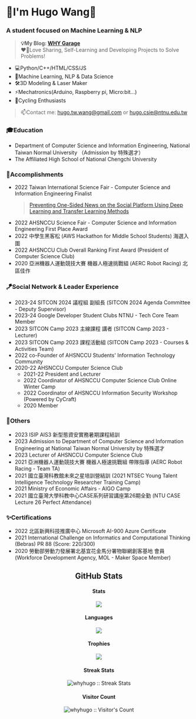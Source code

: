 # 🍄I'm Hugo Wang👋
 
### A student focused on Machine Learning & NLP 
> **💡My Blog: [WHY Garage](https://whyhugo.github.io)**<br>
> ❤️‍🔥Love Sharing, Self-Learning and Developing Projects to Solve Problems!

+ 💻Python/C++/HTML/CSS/JS
+ 🧠Machine Learning, NLP & Data Science
+ 🛠️3D Modeling & Laser Maker
+ ⚡Mechatronics(Arduino, Raspberry pi, Micro:bit...)
+ 🚴Cycling Enthusiasts 
> 📫Contact me: hugo.tw.wang@gmail.com or hugo.csie@ntnu.edu.tw

### 🎓Education
+ Department of Computer Science and Information Engineering, National Taiwan Normal University （Admission by 特殊選才）
+ The Affiliated High School of National Chengchi University 

### 🏅Accomplishments
+ 2022 Taiwan International Science Fair - Computer Science and Information Engineering Finalist
  > [Preventing One-Sided News on the Social Platform Using Deep Learning and Transfer Learning Methods](https://www.ntsec.edu.tw/Science-Content.aspx?cat=&a=0&fld=&key=&isd=1&icop=10&p=1000&sid=19394)
+ 2022 AHSNCCU Science Fair - Computer Science and Information Engineering First Place Award
+ 2022 中學生黑客松 (AWS Hackathon for Middle School Students) 海選入圍
+ 2022 AHSNCCU Club Overall Ranking First Award (President of Computer Science Club)
+ 2020 亞洲機器人運動競技大賽 機器人極速挑戰組 (AERC Robot Racing) 北區佳作

### 🪁Social Network & Leader Experience
+ 2023-24 SITCON 2024 議程組 副組長 (SITCON 2024 Agenda Committee - Deputy Supervisor)
+ 2023-24 Google Developer Student Clubs NTNU - Tech Core Team Member
+ 2023 SITCON Camp 2023 主線課程 講者 (SITCON Camp 2023 - Lecturer)
+ 2023 SITCON Camp 2023 課程活動組 (SITCON Camp 2023 - Courses & Activities Team)
+ 2022 co-Founder of AHSNCCU Students' Information Technology Community
+ 2020-22 AHSNCCU Computer Science Club
  + 2021-22 President and Lecturer
  + 2022 Coordinator of AHSNCCU Computer Science Club Online Winter Camp
  + 2022 Coordinator of AHSNCCU Information Security Workshop (Powered by CyCraft)
  + 2020 Member

### 🎯Others
+ 2023 ISIP AIS3 新型態資安實務暑期課程結訓
+ 2023 Admission to Department of Computer Science and Information Engineering at National Taiwan Normal University by 特殊選才
+ 2023 Lecturer of AHSNCCU Computer Science Club
+ 2021 亞洲機器人運動競技大賽 機器人極速挑戰組 帶隊指導 (AERC Robot Racing - Team TA)
+ 2021 國立臺灣科教館未來之星培訓營結訓 (2021 NTSEC Young Talent Intelligence Technology Researcher Training Camp)
+ 2021 Ministry of Economic Affairs - AIGO Camp
+ 2021 國立臺灣大學科教中心CASE系列研習講座第26期全勤 (NTU CASE Lecture 26 Perfect Attendance)

### ✨Certifications
+ 2022 北區新興科技推廣中心 Microsoft AI-900 Azure Certificate
+ 2021 International Challenge on Informatics and Computational Thinking (Bebras) PR 88 (Score: 220/300)
+ 2020 勞動部勞動力發展署北基宜花金馬分署物聯網創客基地 會員(Workforce Development Agency, MOL - Maker Space Member)

<!--
[![GitHub - Language Stats-Dark](https://github-readme-stats.vercel.app/api/top-langs/?username=whyhugo&layout=compact&langs_count=4&cache_seconds=7200&card_height=300&theme=chartreuse-dark#gh-dark-mode-only)](https://github.com/whyhugo/github-readme-stats#gh-dark-mode-only) [![GitHub Stats-Dark](https://github-readme-stats.vercel.app/api?username=whyhugo&show_icons=true&count_private=true&cache_seconds=7200&card_width=400&theme=chartreuse-dark#gh-dark-mode-only)](https://github.com/whyhugo/github-readme-stats#gh-dark-mode-only)


[![GitHub - Language Stats-Light](https://github-readme-stats.vercel.app/api/top-langs/?username=whyhugo&layout=compact&langs_count=4&cache_seconds=7200&card_height=300&theme=buefy#gh-light-mode-only)](https://github.com/whyhugo/github-readme-stats#gh-light-mode-only) [![GitHub Stats-Light](https://github-readme-stats.vercel.app/api?username=whyhugo&show_icons=true&count_private=true&cache_seconds=7200&card_width=400&card_width=500&theme=buefy#gh-light-mode-only)](https://github.com/whyhugo/github-readme-stats#gh-light-mode-only)


[![trophy](https://github-profile-trophy.vercel.app/?username=whyhugo&theme=chartreuse-dark&column=4&margin-w=15&margin-h=15)](https://github.com/whyhugo/github-profile-trophy)-->

<h2 align="center"> GitHub Stats </h1>

<h4 align="center">Stats</h4>
<p align="center"> 
  <img src="https://github-readme-stats.vercel.app/api?username=whyhugo&show_icons=true&count_private=true&cache_seconds=7200&card_width=400&theme=gruvbox">
</p>

<h4 align="center">Languages</h4>
<p align="center"> 
  <img src="https://github-readme-stats.vercel.app/api/top-langs/?username=whyhugo&layout=compact&langs_count=4&cache_seconds=7200&card_height=300&theme=gruvbox">
</p>

<h4 align="center">Trophies</h4>
<p align="center"> 
  <img src="https://github-profile-trophy.vercel.app/?username=whyhugo&theme=gruvbox&column=4&margin-w=15&margin-h=15">
</p>

<h4 align="center">Streak Stats</h4>
<p align="center"><img src="https://streak-stats.demolab.com/?user=whyhugo&theme=gruvbox" alt="whyhugo :: Streak Stats" /></p>

<h4 align="center">Visitor Count</h4>
<p align="center"><img src="https://profile-counter.glitch.me/{whyhugo}/count.svg" alt="whyhugo :: Visitor's Count" /></p>


